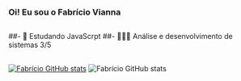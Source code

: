 ### Oi! Eu sou o Fabrício Vianna

##

##- 🦏 Estudando JavaScrpt
##- 👨🏽‍💻 Análise e desenvolvimento de sistemas 3/5

##

 [![Fabrício GitHub stats](https://github-readme-stats.vercel.app/api?username=FabricioViannaSM&hide=commits,contribs,prs,issues,stars&show_icons=true&theme=midnight-purple)](https://github.com/FabricioViannaSM/github-readme-stats)
 ![Fabrício GitHub stats](https://github-readme-stats.vercel.app/api?username=FabricioViannaSM&hide=commits,contribs,prs,issues,stars&show_icons=true&theme=midnight-purple)
